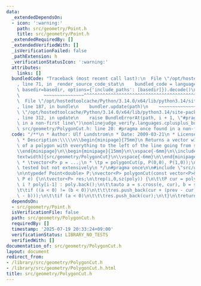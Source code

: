 ```yaml
---
data:
  _extendedDependsOn:
  - icon: ':warning:'
    path: src/geometry/Point.h
    title: src/geometry/Point.h
  _extendedRequiredBy: []
  _extendedVerifiedWith: []
  _isVerificationFailed: false
  _pathExtension: h
  _verificationStatusIcon: ':warning:'
  attributes:
    links: []
  bundledCode: "Traceback (most recent call last):\n  File \"/opt/hostedtoolcache/Python/3.14.0/x64/lib/python3.14/site-packages/onlinejudge_verify/documentation/build.py\"\
    , line 71, in _render_source_code_stat\n    bundled_code = language.bundle(stat.path,\
    \ basedir=basedir, options={'include_paths': [basedir]}).decode()\n          \
    \         ~~~~~~~~~~~~~~~^^^^^^^^^^^^^^^^^^^^^^^^^^^^^^^^^^^^^^^^^^^^^^^^^^^^^^^^^^^^^^^^^^\n\
    \  File \"/opt/hostedtoolcache/Python/3.14.0/x64/lib/python3.14/site-packages/onlinejudge_verify/languages/cplusplus.py\"\
    , line 187, in bundle\n    bundler.update(path)\n    ~~~~~~~~~~~~~~^^^^^^\n  File\
    \ \"/opt/hostedtoolcache/Python/3.14.0/x64/lib/python3.14/site-packages/onlinejudge_verify/languages/cplusplus_bundle.py\"\
    , line 312, in update\n    raise BundleErrorAt(path, i + 1, \"#pragma once found\
    \ in a non-first line\")\nonlinejudge_verify.languages.cplusplus_bundle.BundleErrorAt:\
    \ src/geometry/PolygonCut.h: line 20: #pragma once found in a non-first line\n"
  code: "/**\n * Author: Ulf Lundstrom\n * Date: 2009-03-21\n * License: CC0\n * Source:\n\
    \ * Description:\\\\\n\\begin{minipage}{75mm}\n Returns a vector with the vertices\
    \ of a polygon with everything to the left of the line going from s to e cut away.\n\
    \\end{minipage}\n\\begin{minipage}{15mm}\n\\vspace{-6mm}\n\\includegraphics[width=\\\
    textwidth]{src/geometry/PolygonCut}\n\\vspace{-6mm}\n\\end{minipage}\n * Usage:\n\
    \ * \tvector<P> p = ...;\n * \tp = polygonCut(p, P(0,0), P(1,0));\n * Status:\
    \ tested but not extensively\n */\n#pragma once\n\n#include \"src/geometry/Point.h\"\
    \n\ntypedef Point<double> P;\nvector<P> polygonCut(const vector<P>& poly, P s,\
    \ P e) {\n\tvector<P> res;\n\trep(i,0,sz(poly)) {\n\t\tP cur = poly[i], prev =\
    \ i ? poly[i-1] : poly.back();\n\t\tauto a = s.cross(e, cur), b = s.cross(e, prev);\n\
    \t\tif ((a < 0) != (b < 0))\n\t\t\tres.push_back(cur + (prev - cur) * (a / (a\
    \ - b)));\n\t\tif (a < 0)\n\t\t\tres.push_back(cur);\n\t}\n\treturn res;\n}\n"
  dependsOn:
  - src/geometry/Point.h
  isVerificationFile: false
  path: src/geometry/PolygonCut.h
  requiredBy: []
  timestamp: '2025-07-19 20:33:24+09:00'
  verificationStatus: LIBRARY_NO_TESTS
  verifiedWith: []
documentation_of: src/geometry/PolygonCut.h
layout: document
redirect_from:
- /library/src/geometry/PolygonCut.h
- /library/src/geometry/PolygonCut.h.html
title: src/geometry/PolygonCut.h
---
```

